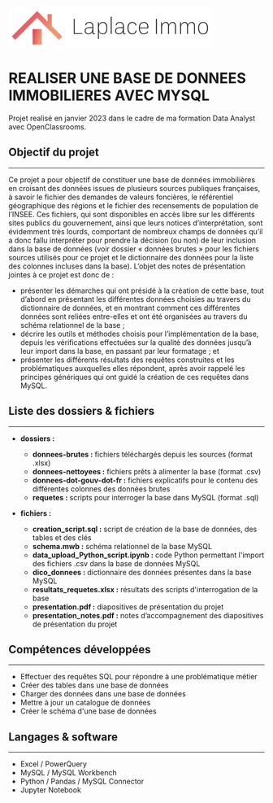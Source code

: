 
![Alt text](LaplaceLogoSmall.png)


# REALISER UNE BASE DE DONNEES IMMOBILIERES AVEC MYSQL

Projet realisé en janvier 2023 dans le cadre de ma formation Data Analyst avec OpenClassrooms.

## Objectif du projet
***
Ce projet a pour objectif de constituer une base de données immobilières en croisant des données issues de plusieurs sources publiques françaises, à savoir le fichier des demandes de valeurs foncières, le référentiel géographique des régions et le fichier des recensements de population de l’INSEE.
Ces fichiers, qui sont disponibles en accès libre sur les différents sites publics du gouvernement, ainsi que leurs notices d’interprétation, sont évidemment très lourds, comportant de nombreux champs de données qu’il a donc fallu interpréter pour prendre la décision (ou non) de leur inclusion dans la base de données (voir dossier « données brutes » pour les fichiers sources utilisés pour ce projet et le dictionnaire des données pour la liste des colonnes incluses dans la base).
L’objet des notes de présentation jointes à ce projet est donc de :
* présenter les démarches qui ont présidé à la création de cette base, tout d’abord en présentant les différentes données choisies au travers du dictionnaire de données, et en montrant comment ces différentes données sont reliées entre-elles et ont été organisées au travers du schéma relationnel de la base ;
* décrire les outils et méthodes choisis pour l’implémentation de la base, depuis les vérifications effectuées sur la qualité des données jusqu’à leur import dans la base, en passant par leur formatage ; et
* présenter les différents résultats des requêtes construites et les problématiques auxquelles elles répondent, après avoir rappelé les principes génériques qui ont guidé la création de ces requêtes dans MySQL.


## Liste des dossiers & fichiers
***
* **dossiers :**
  - **donnees-brutes :** fichiers téléchargés depuis les sources (format .xlsx)
  - **donnees-nettoyees :** fichiers prêts à alimenter la base (format .csv)
  - **donnees-dot-gouv-dot-fr :** fichiers explicatifs pour le contenu des différentes colonnes des données brutes
  - **requetes :** scripts pour interroger la base dans MySQL (format .sql)


* **fichiers :**
	- **creation_script.sql :** script de création de la base de données, des tables et des clés
	- **schema.mwb :** schéma relationnel de la base MySQL
	- **data_upload_Python_script.ipynb :** code Python permettant l'import des fichiers .csv dans la base de données MySQL
	- **dico_donnees :** dictionnaire des données présentes dans la base MySQL
	- **resultats_requetes.xlsx :** résultats des scripts d'interrogation de la base
    - **presentation.pdf :** diapositives de présentation du projet
    - **presentation_notes.pdf :** notes d’accompagnement des diapositives de présentation du projet


## Compétences développées
***
* Effectuer des requêtes SQL pour répondre à une problématique métier
* Créer des tables dans une base de données
* Charger des données dans une base de données
* Mettre à jour un catalogue de données
* Créer le schéma d'une base de données



## Langages & software
***
* Excel / PowerQuery
* MySQL / MySQL Workbench
* Python / Pandas / MySQL Connector
* Jupyter Notebook








